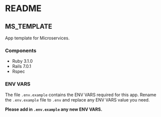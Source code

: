 # README

## MS_TEMPLATE
App template for Microservices.


### Components
- Ruby 3.1.0
- Rails 7.0.1
- Rspec


### ENV VARS
The file `.env.example` contains the ENV VARS required for this app.
Rename the `.env.example` file to `.env` and replace any ENV VARS value you need.

**Please add in `.env.example` any new ENV VARS.**
